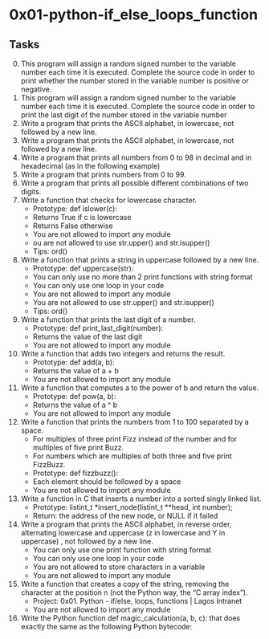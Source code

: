 # 0x01-python-if_else_loops_function
## Tasks
0.  This program will assign a random signed number to the variable number each time it is executed. Complete the source code in order to print whether the number stored in the variable number is positive or negative.
1.  This program will assign a random signed number to the variable number each time it is executed. Complete the source code in order to print the last digit of the number stored in the variable number
2.  Write a program that prints the ASCII alphabet, in lowercase, not followed by a new line.
3.  Write a program that prints the ASCII alphabet, in lowercase, not followed by a new line.
4.  Write a program that prints all numbers from 0 to 98 in decimal and in hexadecimal (as in the following example)
5.  Write a program that prints numbers from 0 to 99.
6.  Write a program that prints all possible different combinations of two digits.
7.  Write a function that checks for lowercase character.
    - Prototype: def islower(c):
    - Returns True if c is lowercase
    - Returns False otherwise
    - You are not allowed to import any module
    - ou are not allowed to use str.upper() and str.isupper()
    - Tips: ord()
8.  Write a function that prints a string in uppercase followed by a new line.
    - Prototype: def uppercase(str):
    - You can only use no more than 2 print functions with string format
    - You can only use one loop in your code
    - You are not allowed to import any module
    - You are not allowed to use str.upper() and str.isupper()
    - Tips: ord()
 9. Write a function that prints the last digit of a number.
    - Prototype: def print_last_digit(number):
    - Returns the value of the last digit
    - You are not allowed to import any module
 10.  Write a function that adds two integers and returns the result.
        - Prototype: def add(a, b):
        - Returns the value of a + b
        - You are not allowed to import any module
 11.  Write a function that computes a to the power of b and return the value.
        - Prototype: def pow(a, b):
        - Returns the value of a ^ b
        - You are not allowed to import any module
 12.  Write a function that prints the numbers from 1 to 100 separated by a space.
        - For multiples of three print Fizz instead of the number and for multiples of five print Buzz.
        - For numbers which are multiples of both three and five print FizzBuzz.
        - Prototype: def fizzbuzz():
        - Each element should be followed by a space
        - You are not allowed to import any module
 13.  Write a function in C that inserts a number into a sorted singly linked list.
        - Prototype: listint_t *insert_node(listint_t **head, int number);
        - Return: the address of the new node, or NULL if it failed
 14.  Write a program that prints the ASCII alphabet, in reverse order, alternating lowercase and uppercase (z in lowercase and Y in uppercase) , not followed by a new line.
        - You can only use one print function with string format
        - You can only use one loop in your code
        - You are not allowed to store characters in a variable
        - You are not allowed to import any module
 15.  Write a function that creates a copy of the string, removing the character at the position n (not the Python way, the “C array index”).
        - Project: 0x01. Python - if/else, loops, functions | Lagos Intranet
        - You are not allowed to import any module
 16.  Write the Python function def magic_calculation(a, b, c): that does exactly the same as the following Python bytecode:
